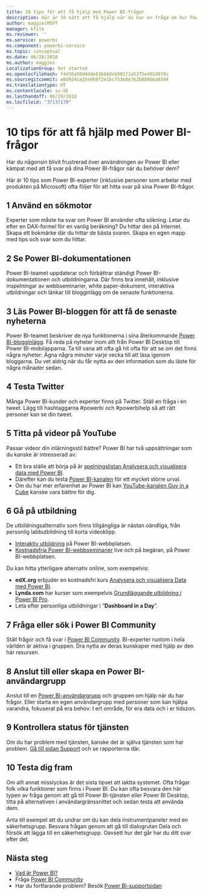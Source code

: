 ```yaml
---
title: 10 tips för att få hjälp med Power BI-frågor
description: Här är 10 sätt att få hjälp när du har en fråga om hur Power BI fungerar
author: maggiesMSFT
manager: kfile
ms.reviewer: ''
ms.service: powerbi
ms.component: powerbi-service
ms.topic: conceptual
ms.date: 06/28/2018
ms.author: maggies
LocalizationGroup: Get started
ms.openlocfilehash: f4d16a5694dde63b66dcb001f1a5375ed92d978c
ms.sourcegitcommit: e8d924ca25e060f2e1bc753e8e762b88066a0344
ms.translationtype: HT
ms.contentlocale: sv-SE
ms.lasthandoff: 06/29/2018
ms.locfileid: "37137179"
---
```

# <a name="10-tips-for-getting-help-with-your-power-bi-questions"></a>10 tips för att få hjälp med Power BI-frågor
Har du någonsin blivit frustrerad över användningen av Power BI eller kämpat med att få svar på dina Power BI-frågor när du behöver dem? 

Här är 10 tips som Power BI-experter (inklusive personer som arbetar med produkten på Microsoft) ofta följer för att hitta svar på sina Power BI-frågor.

## <a name="1-use-a-search-engine"></a>1 Använd en sökmotor
Experter som måste ha svar om Power BI använder ofta sökning. Letar du efter en DAX-formel för en vanlig beräkning? Du hittar den på Internet. Skapa ett bokmärke där du hittar de bästa svaren. Skapa en egen mapp med tips och svar som du hittar.


## <a name="2-check-the-power-bi-documentation"></a>2 Se Power BI-dokumentationen
Power BI-teamet uppdaterar och förbättrar ständigt Power BI-dokumentationen och utbildningarna. Där finns bra innehåll, inklusive inspelningar av webbseminarier, white paper-dokument, interaktiva utbildningar och länkar till blogginlägg om de senaste funktionerna.

## <a name="3-read-the-power-bi-blog-for-the-latest-news"></a>3 Läs Power BI-bloggen för att få de senaste nyheterna
Power BI-teamet beskriver de nya funktionerna i sina återkommande [Power BI-blogginlägg](https://powerbi.microsoft.com/blog/). Få reda på nyheter inom allt från Power BI Desktop till Power BI-mobilapparna. Ta till vana att ofta gå hit ofta för att se om det finns några nyheter: Ägna några minuter varje vecka till att läsa igenom bloggarna. Du vet aldrig när du får nytta av den information som du läste för några månader sedan.

## <a name="4-try-twitter"></a>4 Testa Twitter
Många Power BI-kunder och experter finns på Twitter. Ställ en fråga i en tweet. Lägg till hashtaggarna #powerbi och #powerbihelp så att rätt personer kan se din tweet.

## <a name="5-watch-videos-on-youtube"></a>5 Titta på videor på YouTube
Passar videor din inlärningsstil bättre? Power BI har två uppsättningar som du kanske är intresserad av:

* Ett bra ställe att börja på är [spelningslistan Analysera och visualisera data med Power BI](https://www.youtube.com/playlist?list=PL1N57mwBHtN0JFoKSR0n-tBkUJHeMP2cP).
* Därefter kan du testa [Power BI-kanalen](https://www.youtube.com/user/mspowerbi/videos) för ett mycket större urval.
* Om du har mer erfarenhet av Power BI kan [YouTube-kanalen Guy in a Cube](https://www.youtube.com/channel/UCFp1vaKzpfvoGai0vE5VJ0w) kanske vara bättre för dig.

## <a name="6-attend-training"></a>6 Gå på utbildning
De utbildningsalternativ som finns tillgängliga är nästan oändliga, från personlig labbutbildning till korta videoklipp.

* [Interaktiv utbildning](guided-learning/gettingstarted.yml?tutorial-step=1) på Power BI-webbplatsen.
* [Kostnadsfria Power BI-webbseminarier](webinars.md) live och på begäran, på Power BI-webbplatsen.

Du kan hitta ytterligare alternativ online, som exempelvis:

* **edX.org** erbjuder en kostnadsfri kurs [Analysera och visualisera Data med Power BI](https://www.edx.org/course/analyzing-visualizing-data-power-bi-microsoft-dat207x-4).
* **Lynda.com** har kurser som exempelvis [Grundläggande utbildning i Power BI Pro](https://www.lynda.com/Power-BI-tutorials/Power-BI-Pro-Essential-Training/485820-2.html).
* Leta efter personliga utbildningar i ”**Dashboard in a Day**”.

## <a name="7-ask-or-search-in-the-power-bi-community"></a>7 Fråga eller sök i Power BI Community
Ställ frågor och få svar i [Power BI Community](http://community.powerbi.com). BI-experter runtom i hela världen är aktiva i gruppen. Dra nytta av deras kunskaper med hjälp av den här resursen.

## <a name="8-join-or-create-a-power-bi-user-group"></a>8 Anslut till eller skapa en Power BI-användargrupp
Anslut till en [Power BI-användargrupp](https://community.powerbi.com/t5/Power-BI-User-Groups/ct-p/Groups) och gruppen om hjälp när du har frågor. Eller starta en egen användargrupp med personer som kan hjälpa varandra, fokuserat på era behov: I ert område, för era data och i er tidszon.

## <a name="9-check-the-service-status"></a>9 Kontrollera status för tjänsten
Om du har problem med tjänsten, kanske det är själva tjänsten som har problem. [Gå till sidan Support](https://powerbi.microsoft.com/support/) och se rapporterna där.

## <a name="10-just-try-it"></a>10 Testa dig fram
Om allt annat misslyckas är det sista tipset att iaktta systemet. Ofta frågar folk vilka funktioner som finns i Power BI. Du kan ofta besvara den här typen av fråga genom att gå till Power BI-tjänsten eller Power BI Desktop, titta på alternativen i användargränssnittet och sedan testa att använda dem.

Anta till exempel att du undrar om du kan dela instrumentpaneler med en säkerhetsgrupp. Besvara frågan genom att gå till dialogrutan Dela och försök att lägga till en säkerhetsgrupp. Oavsett hur det går har du ditt svar efter det.

## <a name="next-steps"></a>Nästa steg
* [Vad är Power BI?](power-bi-overview.md)
* Fråga [Power BI Community](http://community.powerbi.com/)
* Har du fortfarande problem? Besök [Power BI-supportsidan](https://powerbi.microsoft.com/support/)
